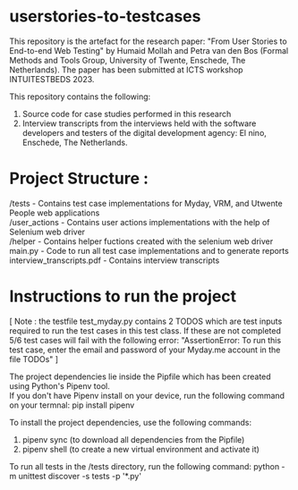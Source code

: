 # userstories-to-testcases

This repository is the artefact for the research paper: "From User Stories to End-to-end Web Testing" by
Humaid Mollah and Petra van den Bos (Formal Methods and Tools Group, University of Twente, Enschede, The Netherlands).
The paper has been submitted at ICTS workshop INTUITESTBEDS 2023.

This repository contains the following:
1. Source code for case studies performed in this research
2. Interview transcripts from the interviews held with the software developers and testers of the digital development agency: El nino, Enschede, The Netherlands.

# Project Structure :

/tests -  Contains test case implementations for Myday, VRM, and Utwente People web applications <br />
/user_actions - Contains user actions implementations with the help of Selenium web driver <br />
/helper - Contains helper fuctions created with the selenium web driver <br />
main.py - Code to run all test case implementations and to generate reports <br />
interview_transcripts.pdf - Contains interview transcripts

# Instructions to run the project 

[ Note : the testfile test_myday.py contains 2 TODOS which are test inputs required to run the test cases in this test class. If these are not completed 5/6 test cases will fail with the following error: "AssertionError: To run this test case, enter the email and password of your Myday.me account in the file TODOs" ] 

The project dependencies lie inside the Pipfile which has been created using Python's Pipenv tool. <br />
If you don't have Pipenv install on your device, run the following command on your termnal: 
pip install pipenv

To install the project dependencies, use the following commands:
1. pipenv sync (to download all dependencies from the Pipfile)
2. pipenv shell (to create a new virtual environment and activate it)

To run all tests in the /tests directory, run the following command:
python -m unittest discover -s tests -p '*.py'




